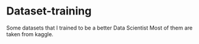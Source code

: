 # Dataset-training
Some datasets that I trained to be a better Data Scientist
Most of them are taken from kaggle.
